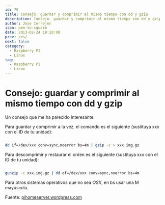 ```yaml
---
id: 79
title: Consejo. guardar y comprimir al mismo tiempo con dd y gzip
description: Consejo. guardar y comprimir al mismo tiempo con dd y gzip
author: Jose Cerrejon
icon: pen-to-square
date: 2013-02-24 19:20:00
prev: /es/
next: false
category:
  - Raspberry PI
  - Linux
tag:
  - Raspberry PI
  - Linux
---
```


# Consejo: guardar y comprimir al mismo tiempo con dd y gzip

Un consejo que me ha parecido interesante:

Para guardar y comprimir a la vez, el comando es el siguiente (sustituya xxx con el ID de tu unidad):

```bash

dd if=/dev/xxx conv=sync,noerror bs=4m | gzip -c > xxx.img.gz

```
 
Para descomprimir y restaurar el orden es el siguiente (sustituya xxx con el ID de tu unidad):

```bash

gunzip -c xxx.img.gz | dd of=/dev/xxx conv=sync,noerror bs=4m 

```

Para otros sistemas operativos que no sea *OSX*, en bs usar una M mayúscula. 

Fuente: [pihomeserver.wordpress.com](http://pihomeserver.wordpress.com/2013/02/07/astuce-sauvegarder-et-compresser-en-meme-temps-avec-dd-et-gzip/)